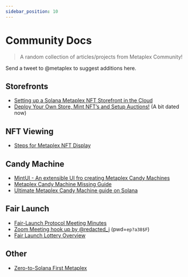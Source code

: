 ```yaml
---
sidebar_position: 10
---
```


# Community Docs

> A random collection of articles/projects from Metaplex Community!

Send a tweet to @metaplex to suggest additions here.

## Storefronts

- [Setting up a Solana Metaplex NFT Storefront in the Cloud](https://artifact-staking.medium.com/setting-up-a-solana-metaplex-nft-storefront-in-the-cloud-a10ea2490ed9)
- [Deploy Your Own Store, Mint NFT’s and Setup Auctions!](https://solana.blog/solana-metaplex-tutorial-deploy-your-own-store-mint-nfts-and-setup-auctions/) (A bit dated now)

## NFT Viewing

- [Steps for Metaplex NFT Display
  ](https://gist.github.com/creativedrewy/9bce794ff278aae23b64e6dc8f10e906)

## Candy Machine

- [MintUI - An extensible UI fro creating Metaplex Candy Machines](https://github.com/InnerMindDAO/MintUI)
- [Metaplex Candy Machine Missing Guide](https://hackmd.io/@levicook/HJcDneEWF)
- [Ultimate Metaplex Candy Machine guide on Solana](https://medium.com/@giacavicchioli/ultimate-metaplex-candy-machine-guide-on-solana-7643ed3b7267)

## Fair Launch

- [Fair-Launch Protocol Meeting Minutes](https://hackmd.io/FxCiD20ETZeMbfA8on9WMg?view#Fair-Launch-Protocol)
- [Zoom Meeting hook up by @redacted_j](https://t.co/tuIljNDN4K?amp=1) (pwd=`ep?a38$F`)
- [Fair Launch Lottery Overview](https://www.youtube.com/watch?v=Ucfl_vbdYQI)

## Other

- [Zero-to-Solana First Metaplex](https://lightcycle.xyz/zero-to-solana-first-metaplex/)
